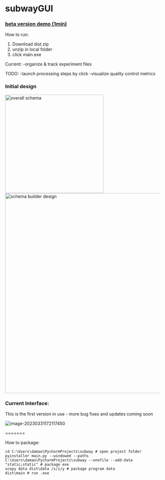 # subwayGUI

### [beta version demo (1min)](https://drive.google.com/file/d/1UIVzM4W5C5yggjuARPqGQmIT5MTb1Pwq/view?usp=sharing)

How to run:

1. Download dist.zip
2. unzip in local folder
3. click main.exe


Current:
-organize & track experiment files

TODO:
-launch processing steps by click
-visualize quality control metrics

### Initial design

<p float="left">
<img width="320" alt="overall schema" src="https://user-images.githubusercontent.com/80687346/214458451-e9af97db-cee1-4b37-9138-ee3697302777.png"/>
<img width="650" alt="schema builder design" src="https://user-images.githubusercontent.com/80687346/214458551-32c90746-8677-49a0-b5d6-3704d0ba8e72.png"/></p>

### Current Interface:

This is the first version in use - more bug fixes and updates coming soon

![image-20230331172117450](https://user-images.githubusercontent.com/80687346/229245566-d3425ada-3064-48c2-acdb-73962bb75228.png)

=======


How to package:

```shell
cd C:\Users\damao\PycharmProjects\subway # open project folder
pyinstaller main.py --windowed --paths C:\Users\damao\PycharmProjects\subway --onefile --add-data "static;static" # package exe
xcopy data dist\data /s/i/y # package program data
dist\main # run .exe
```



